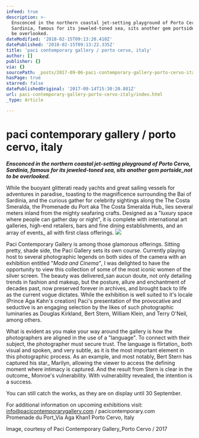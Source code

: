 ```yaml
---
inFeed: true
description: >-
  Ensconced in the northern coastal jet-setting playground of Porto Cervo,
  Sardinia, famous for its jeweled-toned sea, sits another gem portside_not to
  be overlooked.
dateModified: '2018-02-15T09:13:20.410Z'
datePublished: '2018-02-15T09:13:22.335Z'
title: 'paci contemporary gallery / porto cervo, italy'
author: []
publisher: {}
via: {}
sourcePath: _posts/2017-09-06-paci-contemporary-gallery-porto-cervo-italy.md
hasPage: true
starred: false
datePublishedOriginal: '2017-09-14T15:30:20.881Z'
url: paci-contemporary-gallery-porto-cervo-italy/index.html
_type: Article

---
```

# paci contemporary gallery / porto cervo, italy

_**Ensconced in the northern coastal jet-setting playground of Porto Cervo, Sardinia, famous for its jeweled-toned sea, sits another gem portside\_not to be overlooked.**_

While the buoyant glitterati ready yachts and great sailing vessels for adventures in paradise\_ toasting to the magnificence surrounding the Bai of Sardinia, and the curious gather for celebrity sightings along the The Costa Smeralda, the Promenade du Port aka The Costa Smeralda Hub\_ lies several meters inland from the mighty seafaring crafts. Designed as a "luxury space where people can gather day or night", it is complete with international art galleries, high-end retailers, bars and fine dining establishments, and an array of events\_ all with first class offerings.
![](https://s3-us-west-2.amazonaws.com/the-grid-img/p/49f07c81068668a20ece44566dda76f5810e2149.png)

Paci Contemporary Gallery is among those glamorous offerings. Sitting pretty, shade side, the Paci Gallery sets its own course. Currently playing host to several photographic legends on both sides of the camera with an exhibition entitled "_Moda and Cinema"_, I was delighted to have the opportunity to view this collection of some of the most iconic women of the silver screen. The beauty was delivered\_san aucun doute, not only detailing trends in fashion and makeup, but the posture, allure and enchantment of decades past, now preserved forever in archives, and brought back to life as the current vogue dictates. While the exhibition is well suited to it's locale (Prince Aga Kahn's creation) Paci's presentation of the provocative and seductive is an engaging selection by the likes of such photographic luminaries as Douglas Kirkland, Bert Stern, William Klein, and Terry O'Neil, among others.

What is evident as you make your way around the gallery is how the photographers are aligned in the use of a "language". To connect with their subject, the photographer must secure trust. The language is flirtation\_ both visual and spoken, and very subtle, as it is the most important element in this photographic process. As an example, and most notably, Bert Stern has captured his star\_ Marilyn, allowing the viewer to access the defining moment where intimacy is captured. And the result from Stern is clear in the outcome\_ Monroe's vulnerability. With vulnerability revealed, the intention is a success.

You can still catch the works, as they are on display until 30 September.

For additional information on upcoming exhibitions visit:  
[info@pacicontemporarygallery.com][0] / pacicontemporary.com  
Promenade du Port\_Via Aga Khan1 Porto Cervo, Italy

Image, courtesy of Paci Contemporary Gallery\_Porto Cervo / 2017

[0]: mailto:info@pacicontemporarygallery.com